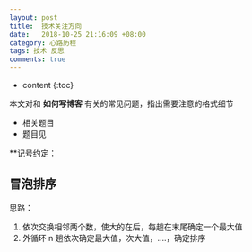 ```yaml
---
layout: post
title:  技术关注方向
date:   2018-10-25 21:16:09 +08:00
category: 心路历程
tags: 技术 反思
comments: true
---
```


* content
{:toc}


本文对和 **如何写博客** 有关的常见问题，指出需要注意的格式细节

- 相关题目
- 题目见


**记号约定：

## 冒泡排序

思路：

1. 依次交换相邻两个数，使大的在后，每趟在末尾确定一个最大值
2. 外循环 n 趟依次确定最大值，次大值，....，确定排序
